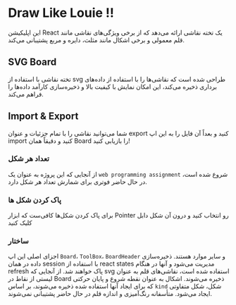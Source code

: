 # Draw Like Louie !!
این اپلیکیشن React یک تخته نقاشی ارائه می‌دهد که از برخی ویژگی‌های نقاشی مانند قلم معمولی و برخی اشکال مانند مثلث، دایره و مربع پشتیبانی می‌کند.

## SVG Board
تخته نقاشی با استفاده از svg طراحی شده است که نقاشی‌ها را با استفاده از داده‌های برداری ذخیره می‌کند، این امکان نمایش با کیفیت بالا و ذخیره‌سازی کارآمد داده‌ها را فراهم می‌کند.

## Import & Export
شما می‌توانید نقاشی را با تمام جزئیات و عنوان export کنید و بعداً آن فایل را به این اپ import کنید و دقیقاً همان Board را بازیابی کنید!

### تعداد هر شکل
از آنجایی که این پروژه به عنوان یک `web programming assignment` شروع شده است، در حال حاضر فوتری برای شمارش تعداد هر شکل دارد.

### پاک کردن شکل ها
برای پاک کردن شکل‌ها کافی‌ست که ابزار Pointer رو انتخاب کنید و درون آن شکل دابل کلیک کنید

### ساختار
اجزای اصلی این اپ `Board`، `ToolBox`، `BoardHeader` و سایر موارد هستند.
ذخیره‌سازی داده در همان session با استفاده از react states مدیریت می‌شود و آنها در هنگام refresh پاک خواهند شد.
از آنجایی که svg استفاده شده است، نقاشی‌های قلم به عنوان لیستی از نقاط در Board ذخیره می‌شوند.
اشکال به عنوان نقطه شروع و پایان حرکتی که برای ایجاد آنها استفاده شده ذخیره می‌شوند، بر اساس `kind` شکل، شکل متفاوتی ایجاد می‌شود.
متأسفانه رنگ‌آمیزی و اندازه قلم در حال حاضر پشتیبانی نمی‌شوند.